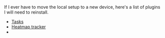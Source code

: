 If I ever have to move the local setup to a new device, here's a list of plugins I will need to reinstall. 

- [Tasks](https://publish.obsidian.md/tasks/Introduction)
- [Heatmap tracker](obsidian://show-plugin?id=heatmap-tracker)
- 